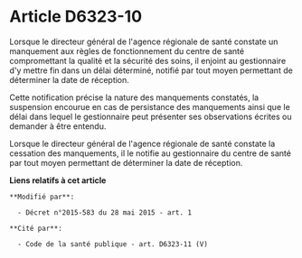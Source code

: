 # Article D6323-10

Lorsque le directeur général de l'agence régionale de santé constate un manquement aux règles de fonctionnement du centre de
santé compromettant la qualité et la sécurité des soins, il enjoint au gestionnaire d'y mettre fin dans un délai déterminé,
notifié par tout moyen permettant de déterminer la date de réception. 

Cette notification précise la nature des manquements constatés, la suspension encourue en cas de persistance des manquements
ainsi que le délai dans lequel le gestionnaire peut présenter ses observations écrites ou demander à être entendu. 

Lorsque le directeur général de l'agence régionale de santé constate la cessation des manquements, il le notifie au
gestionnaire du centre de santé par tout moyen permettant de déterminer la date de réception.

**Liens relatifs à cet article**

	**Modifié par**:

	  - Décret n°2015-583 du 28 mai 2015 - art. 1

	**Cité par**:

	  - Code de la santé publique - art. D6323-11 (V)
